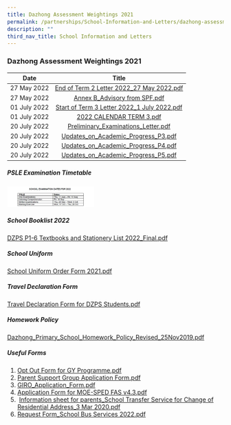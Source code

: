 ```yaml
---
title: Dazhong Assessment Weightings 2021
permalink: /partnerships/School-Information-and-Letters/dazhong-assessment-weightings-2021/
description: ""
third_nav_title: School Information and Letters
---
```

### Dazhong Assessment Weightings 2021

| Date 	| Title 	|
|:---:	|:---:	|
| 27 May 2022 	| [End of Term 2 Letter 2022_27 May 2022.pdf](/files/End%20of%20Term%202%20Letter%202022_27%20May%202022.pdf) 	|
| 27 May 2022 	| [Annex B_Advisory from SPF.pdf ](/files/Annex%20B_Advisory%20from%20SPF.pdf)	|
| 01 July 2022 	| [Start of Term 3 Letter 2022_1 July 2022.pdf](/files/Start%20of%20Term%203%20Letter%202022_1%20July%202022.pdf) 	|
| 01 July 2022 	| [2022 CALENDAR TERM 3.pdf](/files/2022%20CALENDAR%20TERM%203.pdf) 	|
| 20 July 2022 	| [Preliminary_Examinations_Letter.pdf](/files/Preliminary_Examinations_Letter.pdf) 	|
| 20 July 2022 	| [Updates_on_Academic_Progress_P3.pdf](/files/Updates_on_Academic_Progress_P3.pdf) 	|
| 20 July 2022 	| [Updates_on_Academic_Progress_P4.pdf](/files/Updates_on_Academic_Progress_P4.pdf) 	|
| 20 July 2022 	| [Updates_on_Academic_Progress_P5.pdf](/files/Updates_on_Academic_Progress_P5.pdf)	|

##### PSLE Examination Timetable

<img src="/images/sil1.png" 
     style="width:40%">

##### School Booklist 2022  

[DZPS P1-6 Textbooks and Stationery List 2022_Final.pdf](/files/DZPS%20P1-6%20Textbooks%20and%20Stationery%20List%202022_Final.pdf)

  

##### School Uniform  

[School Uniform Order Form 2021.pdf](/files/School%20Uniform%20Order%20Form%202021.pdf)

  

##### Travel Declaration Form  
[Travel Declaration Form for DZPS Students.pdf](/files/Travel%20Declaration%20Form%20for%20DZPS%20Students1.pdf)

##### Homework Policy  

[Dazhong_Primary_School_Homework_Policy_Revised_25Nov2019.pdf](/files/Dazhong_Primary_School_Homework_Policy_Revised_25Nov2019_1.pdf)

  

##### Useful Forms

1.  [Opt Out Form for GY Programme.pdf](https://dazhongpri-moe-edu-sg-admin.cwp.sg/qql/slot/u496/Dazhong%20Revamp%202019/Partnerships/School%20Information%20&%20Letters/Useful%20Forms/Opt%20Out%20Form%20for%20GY%20Programme.pdf)
2.  [Parent Support Group Application Form.pdf](https://dazhongpri-moe-edu-sg-admin.cwp.sg/qql/slot/u496/Dazhong%20Revamp%202019/Partnerships/School%20Information%20&%20Letters/Useful%20Forms/Parent%20Support%20Group%20Application%20Form.pdf)
3.  [GIRO\_Application\_Form.pdf](https://dazhongpri-moe-edu-sg-admin.cwp.sg/qql/slot/u496/Dazhong%20Revamp%202019/Partnerships/School%20Information%20&%20Letters/2020/GIRO_Application_Form.pdf) 
4.  [Application Form for MOE-SPED FAS v4.3.pdf](https://dazhongpri-moe-edu-sg-admin.cwp.sg/qql/slot/u496/Dazhong%20Revamp%202019/Partnerships/School%20Information%20&%20Letters/2019/Application%20Form%20for%20MOE-SPED%20FAS%20v4.3.pdf)
5.   [Information sheet for parents\_School Transfer Service for Change of Residential Address\_3 Mar 2020.pdf](https://dazhongpri-moe-edu-sg-admin.cwp.sg/qql/slot/u496/Dazhong%20Revamp%202019/Partnerships/School%20Information%20&%20Letters/2020/Information%20sheet%20for%20parents_School%20Transfer%20Service%20for%20Change%20of%20Residential%20Address_3%20Mar%202020.pdf)
6.  [Request Form\_School Bus Services 2022.pdf](https://dazhongpri.moe.edu.sg/qql/slot/u496/Dazhong%20Revamp%202019/Partnerships/School%20Information%20&%20Letters/2021/Request%20Form_School%20Bus%20Services%202022.pdf)